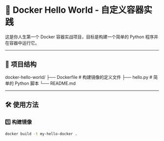 # 🐳 Docker Hello World - 自定义容器实践

这是你人生第一个 Docker 容器实战项目，目标是构建一个简单的 Python 程序并在容器中运行它。

---

## 🚧 项目结构

docker-hello-world/
├── Dockerfile # 构建镜像的定义文件
├── hello.py # 简单的 Python 脚本
└── README.md


---

## 🛠 使用方法

### 1️⃣ 构建镜像

```bash
docker build -t my-hello-docker .


